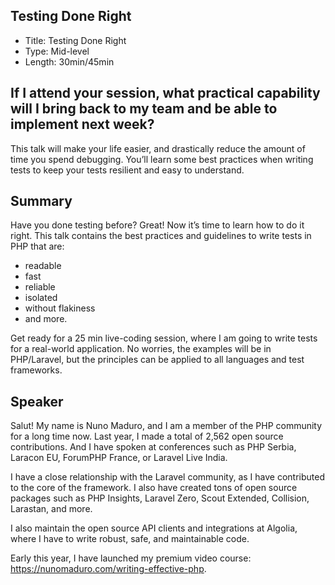 ## Testing Done Right

- Title: Testing Done Right
- Type: Mid-level
- Length: 30min/45min

## If I attend your session, what practical capability will I bring back to my team and be able to implement next week?

This talk will make your life easier, and drastically reduce the amount of time you spend debugging. You’ll learn some best practices when writing tests to keep your tests resilient and easy to understand.

## Summary

Have you done testing before? Great! Now it’s time to learn how to do it right. This talk contains the best practices and guidelines to write tests in PHP that are:
- readable
- fast
- reliable
- isolated
- without flakiness
- and more.

Get ready for a 25 min live-coding session, where I am going to write tests for a real-world application. No worries, the examples will be in PHP/Laravel, but the principles can be applied to all languages and test frameworks.

## Speaker

Salut! My name is Nuno Maduro, and I am a member of the PHP community for a long time now. Last year, I made a total of 2,562 open source contributions. And I have spoken at conferences such as PHP Serbia, Laracon EU, ForumPHP France, or Laravel Live India.

I have a close relationship with the Laravel community, as I have contributed to the core of the framework. I also have created tons of open source packages such as PHP Insights, Laravel Zero, Scout Extended, Collision, Larastan, and more.

I also maintain the open source API clients and integrations at Algolia, where I have to write robust, safe, and maintainable code.

Early this year, I have launched my premium video course: https://nunomaduro.com/writing-effective-php.
